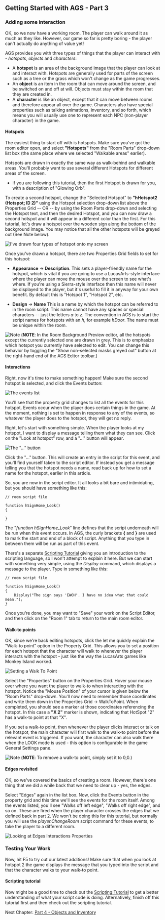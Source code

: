 ## Getting Started with AGS - Part 3

### Adding some interaction

OK, so we now have a working room. The player can walk around it as much
as they like. However, our game so far is pretty boring - the player
can't actually do anything of value yet!

AGS provides you with three types of things that the player can interact
with - *hotspots*, *objects* and *characters*:

-   A **hotspot** is an area of the background image that the player can
    look at and interact with. Hotspots are generally used for parts of
    the screen such as a tree or the grass which won't change as the
    game progresses.
-   An **object** is an item in the room that can move around the
    screen, and be switched on and off at will. Objects must stay within
    the room that they are created in.
-   A **character** is like an object, except that it can move between
    rooms and therefore appear all over the game. Characters also have
    special properties such as talking animations, inventory, and so forth, which
    means you will usually use one to represent each NPC
    (non-player character) in the game.

#### Hotspots

The easiest thing to start off with is hotspots. Make sure you've got
the room editor open, and select **"Hotspots"** from the "Room Parts" drop-down list box
(the same place where we selected "Walkable areas" earlier).

Hotspots are drawn in exactly the same way as walk-behind and walkable
areas. You'll probably want to use several different Hotspots for
different areas of the screen.

* If you are following this tutorial, then the first Hotspot is drawn for you, with a description of "Glowing Orb".

To create a second hotspot, change the "Selected Hotspot" to **"hHotspot2 (Hotspot; ID 2)"** using the Hotspot selection drop-down list above the Properties Grid -- OR -- by using the Room Parts drop-down and selecting the Hotspot text, and then the desired Hotspot, and you can now draw a second hotspot and it will appear in a different color than the first. For this tutorial, let's draw a hotspot over the wooden sign along the bottom of the background image. You may notice that all the other hotspots will be greyed out (See Note below).

![I've drawn four types of hotspot onto my screen](images/acintro3_01.png)

Once you've drawn a hotspot, there are two Properties Grid fields to set for this hotspot:

-   **Appearance** -> **Description**. This sets a player-friendly name for
    the hotspot, which is vital if you are going to use a
    LucasArts-style interface where the player can move the mouse over
    the screen to see what's where. If you're using a Sierra-style
    interface then this name will never be displayed to the player, but
    it's useful to fill it in anyway for your own benefit. By default
    this is "Hotspot 1", "Hotspot 2", etc.

-   **Design** -> **Name** This is a name by which the hotspot can be
    referred to in the room script. This name cannot have any spaces or
    special characters -- just the letters *a* to *z*. The convention in
    AGS is to start the script names for hotspots with an *h*, for
    example *hDoor*. The name must be unique within the room.

![Note](images/icon_info.png) (**NOTE**: In the Room Background Preview editor, all the hotspots except the currently selected one are drawn in grey. This is to emphasize which hotspot you currently have selected
to edit. You can change this behavior by toggling the "Show non-selected
masks greyed out" button at the right-hand end of the AGS Editor toolbar.)

#### Interactions

Right, now it's time to make something happen! Make sure the second
hotspot is selected, and click the Events button:

![The events list](images/acintro3_02.png)

You'll see that the property grid changes to list all the events for
this hotspot. Events occur when the player does certain things in the
game. At the moment, nothing is set to happen in response to any of the
events, so whatever the player does to the hotspot, they will get no
reply.

Right, let's start with something simple. When the player looks at my
hotspot, I want to display a message telling them what they can see.
Click on the "Look at hotspot" row, and a "..." button will appear.

![The "..." button](images/acintro3_03.png)

Click the "..." button. This will create an entry in the script for this
event, and you'll find yourself taken to the script editor. If instead
you get a message telling you that the hotspot needs a name, read back
up for how to set a name for the hotspot, earlier in this article.

So, you are now in the script editor. It all looks a bit bare and
intimidating, but you should have something like this:

```ags
// room script file

function hSignHome_Look()
{
    
}
```

The "*function hSignHome_Look*" line defines that the script underneath
will be run when this event occurs. In AGS, the curly brackets **{** and **}**
are used to mark the start and end of a block of script. Anything that
you type in between them will be run as part of this event.

There's a separate [Scripting Tutorial](ScriptingTutorialPart1) giving you an introduction to the scripting
language, so I won't attempt to explain it here. But we can start with
something very simple, using the *Display* command, which displays a
message to the player. Type in something like this:

```ags
// room script file

function hSignHome_Look()
{
    Display("The sign says 'EWOH'. I have no idea what that could mean.");
}
```

Once you're done, you may want to "Save" your work on the Script Editor, and then click on the "Room 1" tab to return to the main room editor.

#### Walk-to points

OK, since we're back editing hotspots, click the let me quickly explain the
"Walk-to point" option in the Property Grid. This allows you to set a
position for each hotspot that the character will walk to whenever the
player interacts with the hotspot - just like the way the LucasArts
games like Monkey Island worked.

![Setting a Walk To Point](images/acintro3_04.png)

Select the "Properties" button on the Properties Grid. Hover your mouse over where you want the player to walk-to when interacting with the hotspot. Notice the "Mouse Position" of your cursor is given below the "Room Parts" drop-down. You'll now need to remember those coordinates and write them down in the Properties Grid -> WalkToPoint. When completed, you should see a marker at those coordinates referencing the hotspot. In this case a **"X 2"** marker is shown, indicating that HotSpot "2" has a walk-to point at that "X".

If you set a walk-to point, then whenever the player clicks interact or
talk on the hotspot, the main character will first walk to the walk-to
point before the relevant event is triggered. If you want, the character
can also walk there when the LOOK mode is used - this option is
configurable in the game General Settings pane.

![Note](images/icon_info.png) (**NOTE**: To remove a walk-to point, simply set it to 0,0.)

#### Edges revisited

OK, so we've covered the basics of creating a room. However, there's one
thing that we did a while back that we need to clear up - yes, the
edges.

Select "Edges" again in the list box. Now, click the Events button in
the property grid and this time we'll see the events for the room
itself. Among the events listed, you'll see "Walks off left edge",
"Walks off right edge", and so on. These are fired when the player
character crosses the edges that we defined back in part 2. We won't be doing this for this tutorial, but normally
you will use the *player.ChangeRoom* script command for these events, to take the player to a different room.

![Looking at Edges Interactions Properties](images/acintro3_05.png)

### Testing Your Work

Now, hit F5 to try out our latest additions! Make sure that when you
look at hotspot 2 the game displays the message that you typed into the
script and that the character walks to your walk-to point.

#### Scripting tutorial

Now might be a good time to check out the [Scripting Tutorial](ScriptingTutorialPart1) to get a
better understanding of what your script code is doing. Alternatively,
finish off this tutorial first and then check out the scripting
tutorial.

Next Chapter: [Part 4 - Objects and Inventory](acintro4)
